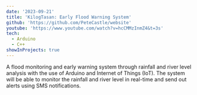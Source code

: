 ```yaml
---
date: '2023-09-21'
title: 'KilogTasan: Early Flood Warning System'
github: 'https://github.com/PeteCastle/website'
youtube: 'https://www.youtube.com/watch?v=hcCMMzInmZ4&t=3s'
tech:
  - Arduino
  - C++
showInProjects: true
---
```


A flood monitoring and early warning system through rainfall and river level analysis with the use of Arduino and Internet of Things (IoT). The system will be able to monitor the rainfall and river level in real-time and send out alerts using SMS notifications.